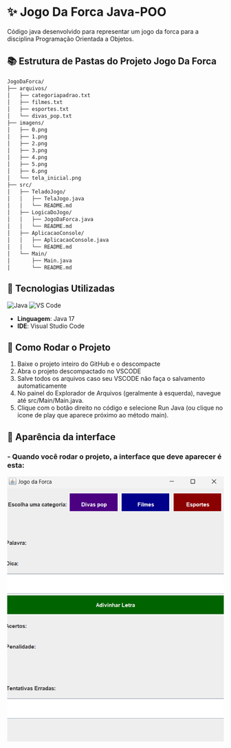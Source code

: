 # ✨ Jogo Da Forca Java-POO
Código java desenvolvido para representar um jogo da forca para a disciplina Programação Orientada a Objetos.

## 📚 Estrutura de Pastas do Projeto Jogo Da Forca

```plaintext
JogoDaForca/
├── arquivos/
│   ├── categoriapadrao.txt
│   ├── filmes.txt
│   ├── esportes.txt
│   └── divas_pop.txt
├── imagens/
│   ├── 0.png
│   ├── 1.png
│   ├── 2.png
│   ├── 3.png
│   ├── 4.png
│   ├── 5.png
│   ├── 6.png
│   └── tela_inicial.png      
├── src/
│   ├── TeladoJogo/
│   │   ├── TelaJogo.java
│   │   └── README.md
│   ├── LogicaDoJogo/
│   │   ├── JogoDaForca.java
│   │   └── README.md
│   ├── AplicacaoConsole/
│   │   ├── AplicacaoConsole.java
│   │   └── README.md
│   └── Main/
│       ├── Main.java
│       └── README.md
```
## 🔧 Tecnologias Utilizadas

![Java](https://img.shields.io/badge/Java-17-007396?logo=java&logoColor=white)
![VS Code](https://img.shields.io/badge/VS%20Code-1.60.0-007ACC?logo=visual-studio-code&logoColor=white)

- **Linguagem**: Java 17
- **IDE**: Visual Studio Code

## 🚀 Como Rodar o Projeto
1. Baixe o projeto inteiro do GitHub e o descompacte
2. Abra o projeto descompactado no VSCODE
3. Salve todos os arquivos caso seu VSCODE não faça o salvamento automaticamente
4. No painel do Explorador de Arquivos (geralmente à esquerda), navegue até src/Main/Main.java.
5. Clique com o botão direito no código e selecione Run Java (ou clique no ícone de play que aparece próximo ao método main).

## 🎨 Aparência da interface
### - Quando você rodar o projeto, a interface que deve aparecer é esta: 
![Alt Text](imagens/tela_inicial.png)

